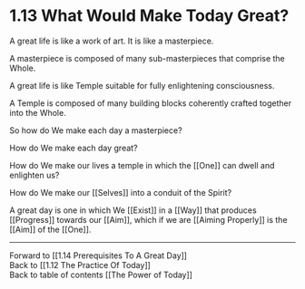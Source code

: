 # 1.13 What Would Make Today Great?
A great life is like a work of art. It is like a masterpiece. 

A masterpiece is composed of many sub-masterpieces that comprise the Whole. 

A great life is like Temple suitable for fully enlightening consciousness. 

A Temple is composed of many building blocks coherently crafted together into the Whole. 

So how do We make each day a masterpiece?  

How do We make each day great?  

How do We make our lives a temple in which the [[One]] can dwell and enlighten us?    

How do We make our [[Selves]] into a conduit of the Spirit?  

A great day is one in which We [[Exist]] in a [[Way]] that produces [[Progress]] towards our [[Aim]], which if we are [[Aiming Properly]] is the [[Aim]] of the [[One]].  

___

Forward to [[1.14 Prerequisites To A Great Day]]  
Back to [[1.12 The Practice Of Today]]  
Back to table of contents [[The Power of Today]]  